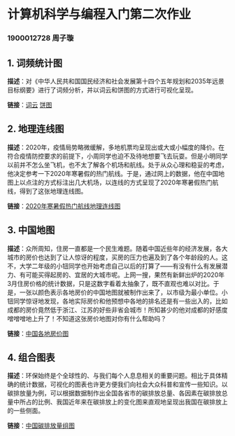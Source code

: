# 计算机科学与编程入门第二次作业
### 1900012728 周子璇

## 1. 词频统计图

**描述**：对《中华人民共和国国民经济和社会发展第十四个五年规划和2035年远景目标纲要》进行了词频分析，并以词云和饼图的方式进行可视化呈现。

**链接**：[词云](https://general-debug.github.io/hw2/output/%E5%8D%81%E5%9B%9B%E4%BA%94%E8%A7%84%E5%88%92%E8%AF%8D%E9%A2%91%E7%BB%9F%E8%AE%A1_wordcloud.html)   [饼图](https://general-debug.github.io/hw2/output/%E5%8D%81%E5%9B%9B%E4%BA%94%E8%A7%84%E5%88%92%E8%AF%8D%E9%A2%91%E7%BB%9F%E8%AE%A1_pie.html)

## 2. 地理连线图

**描述**：2020年，疫情局势略微缓解，多地机票均呈现出或大或小幅度的降价。在符合疫情防控要求的前提下，小周同学也迫不及待地想要飞去玩耍。但是小明同学以前并不怎么坐飞机，也不太了解各个机场和航线。处于从众心理和稳妥的考虑，他决定参考一下2020年寒暑假的热门航线。于是，通过网上的数据，他在中国地图上以点注的方式标注出几大机场，以连线的方式呈现了2020年寒暑假热门航线，得到了这张地理连线图。

**链接**：[2020年寒暑假热门航线地理连线图](https://general-debug.github.io/hw2/output/2020%E5%AF%92%E6%9A%91%E6%9C%9F%E7%83%AD%E9%97%A8%E8%88%AA%E7%BA%BF.html)

## 3. 中国地图

**描述**：众所周知，住房一直都是一个民生难题。随着中国近些年的经济发展，各大城市的房价也达到了让人惊讶的程度，买房的压力也遍及到了各个年龄段的人。这不，大学二年级的小钮同学也开始考虑自己以后的打算了——有没有什么有发展潜力、有可能买得起房的、宜居的大城市呢。上网一搜，果然有新鲜出炉的2020年3月住房价格的统计数据，只是这数字看着太抽象了，既不直观也难以对比。于是，一张以颜色表示各地房价的中国地图就被制作出来了，以市级为最小单位。小钮同学惊讶地发现，各地实际房价和他预想中各地的排名还是有一些出入的，比如成都的房价竟然低于浙江、江苏的好些非省会城市！所知甚少的他对成都的好感度噌噌噌地上升了！不知道这张房价地图对你有什么帮助吗？

**链接**：[中国各地房价图](https://general-debug.github.io/hw2/output/%E5%85%A8%E5%9B%BD%E5%90%84%E5%A4%A7%E5%9F%8E%E5%B8%82%E6%88%BF%E4%BB%B7.html)

## 4. 组合图表

**描述**：环保始终是个全球性的、与我们每个人息息相关的重要问题。相比于具体精确的统计数据，可视化的图表也许更方便我们向社会大众科普和宣传一些知识。以碳排放量为例，可以根据数据制作出全国各省市的碳排放总量、各因素在碳排放总量中所占的比例、我国近年来在碳排放上的变化图来直观地呈现出我国在碳排放上的一些侧面。

**链接**：[中国碳排放量组图]([General-debug.github.io](https://github.com/General-debug/General-debug.github.io)/[hw2](https://github.com/General-debug/General-debug.github.io/tree/main/hw2)/[output](https://github.com/General-debug/General-debug.github.io/tree/main/hw2/output)/**碳排放量_tab.html**)
